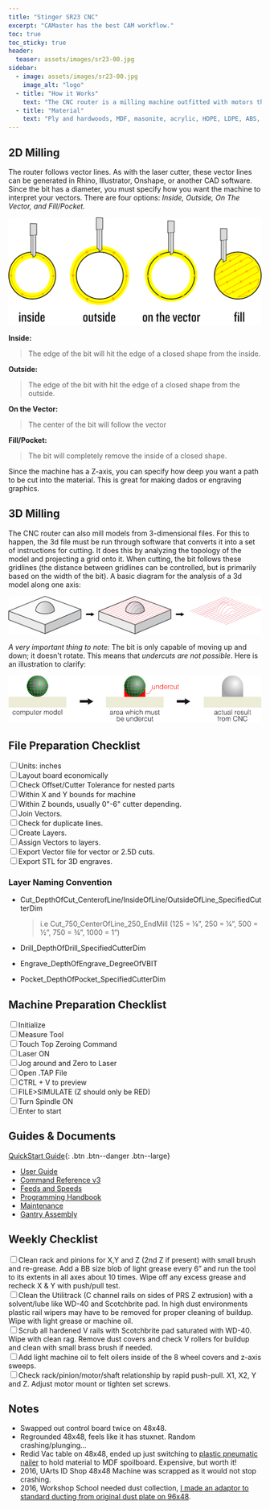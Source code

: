 ```yaml
---
title: "Stinger SR23 CNC"
excerpt: "CAMaster has the best CAM workflow."
toc: true
toc_sticky: true
header:
  teaser: assets/images/sr23-00.jpg
sidebar:
  - image: assets/images/sr23-00.jpg
    image_alt: "logo"
  - title: "How it Works"
    text: "The CNC router is a milling machine outfitted with motors that precisely control each axis (CNC stands for Computer Numerical Control). It is a subtractive process which uses a moving spinning bit or cutter to cut through material. The bits of the router can be switched out; we have a range of bits. Material can be cut along two or three dimensions."
  - title: "Material"
    text: "Ply and hardwoods, MDF, masonite, acrylic, HDPE, LDPE, ABS, and foam (various densities)."
---
```


## 2D Milling
The router follows vector lines. As with the laser cutter, these vector lines can be generated in Rhino, Illustrator, Onshape, or another CAD software. Since the bit has a diameter, you must specify how you want the machine to interpret your vectors. There are four options: *Inside, Outside, On The Vector, and Fill/Pocket.*

![Shop Scheduler](/assets/images/cnc-01.jpg)

**Inside:**
>The edge of the bit will hit the edge of a closed shape from the inside.

**Outside:**
>The edge of the bit with hit the edge of a closed shape from the outside.

**On the Vector:**
>The center of the bit will follow the vector

**Fill/Pocket:**
>The bit will completely remove the inside of a closed shape.

Since the machine has a Z-axis, you can specify how deep you want a path to be cut into the material. This is great for making dados or engraving graphics.

## 3D Milling

The CNC router can also mill models from 3-dimensional files. For this to happen, the 3d file must be run through software that converts it into a set of instructions for cutting. It does this by analyzing the topology of the model and projecting a grid onto it. When cutting, the bit follows these gridlines (the distance between gridlines can be controlled, but is primarily based on the width of the bit). A basic diagram for the analysis of a 3d model along one axis:

![Shop Scheduler](/assets/images/cnc-02.jpg)

*A very important thing to note:* The bit is only capable of moving up and down; it doesn't rotate. This means that *undercuts are not possible*. Here is an illustration to clarify:

![Shop Scheduler](/assets/images/cnc-03.jpg)

## File Preparation Checklist

 <input type="checkbox" name="0" value="0">Units: inches<br>
 <input type="checkbox" name="0" value="0">Layout board economically<br>
 <input type="checkbox" name="0" value="0">Check Offset/Cutter Tolerance for nested parts<br>
 <input type="checkbox" name="0" value="0">Within X and Y bounds for machine<br>
 <input type="checkbox" name="0" value="0">Within Z bounds, usually 0"-6" cutter depending.<br>
 <input type="checkbox" name="0" value="0">Join Vectors.<br>
 <input type="checkbox" name="0" value="0">Check for duplicate lines.<br>
 <input type="checkbox" name="0" value="0">Create Layers.<br>
 <input type="checkbox" name="0" value="0">Assign Vectors to layers.<br>
 <input type="checkbox" name="0" value="0">Export Vector file for vector or 2.5D cuts.<br>
 <input type="checkbox" name="0" value="0">Export STL for 3D engraves.<br>


### Layer Naming Convention

- Cut_DepthOfCut_CenterofLine/InsideOfLine/OutsideOfLine_SpecifiedCutterDim
    >i.e Cut_750_CenterOfLine_250_EndMill (125 = ⅛”, 250 = ¼”, 500 = ½”, 750 = ¾”, 1000 = 1”)

- Drill_DepthOfDrill_SpecifiedCutterDim
- Engrave_DepthOfEngrave_DegreeOfVBIT
- Pocket_DepthOfPocket_SpecifiedCutterDim

## Machine Preparation Checklist

<input type="checkbox" name="0" value="0">Initialize<br>
<input type="checkbox" name="0" value="0">Measure Tool<br>
<input type="checkbox" name="0" value="0">Touch Top Zeroing Command<br>
<input type="checkbox" name="0" value="0">Laser ON<br>
<input type="checkbox" name="0" value="0">Jog around and Zero to Laser<br>
<input type="checkbox" name="0" value="0">Open .TAP File<br>
<input type="checkbox" name="0" value="0">CTRL + V to preview<br>
<input type="checkbox" name="0" value="0">FILE>SIMULATE (Z should only be RED)<br>
<input type="checkbox" name="0" value="0">Turn Spindle ON<br>
<input type="checkbox" name="0" value="0">Enter to start<br>

## Guides & Documents

[QuickStart Guide](/assets/docs/shopbot/quickstart.pdf){: .btn .btn--danger .btn--large}

- [User Guide](/assets/docs/shopbot/user-guide.pdf)
- [Command Reference v3](/assets/docs/shopbot/command-ref.pdf)
- [Feeds and Speeds](/assets/docs/shopbot/feeds-and-speeds.pdf)
- [Programming Handbook](/assets/docs/shopbot/programming-handbook.pdf)
- [Maintenance](/assets/docs/shopbot/maintenance.pdf)
- [Gantry Assembly](/assets/docs/shopbot/gantry-assembly.pdf)


## Weekly Checklist

  <input type="checkbox" name="0" value="0">Clean rack and pinions for X,Y and Z (2nd Z if present) with small brush and re-grease. Add a BB size blob of light grease every 6” and run the tool to its extents in all axes about 10 times. Wipe off any excess grease and recheck X & Y with push/pull test.<br>
  <input type="checkbox" name="0" value="0">Clean the Utilitrack (C channel rails on sides of PRS Z extrusion) with a solvent/lube like WD-40 and Scotchbrite pad. In high dust environments plastic rail wipers may have to be removed for proper cleaning of buildup. Wipe with light grease or machine oil.<br>
  <input type="checkbox" name="0" value="0">Scrub all hardened V rails with Scotchbrite pad saturated with WD-40. Wipe with clean rag. Remove dust covers and check V rollers for buildup and clean with small brass brush if needed.<br>
  <input type="checkbox" name="0" value="0">Add light machine oil to felt oilers inside of the 8 wheel covers and z-axis sweeps.<br>
  <input type="checkbox" name="0" value="0">Check rack/pinion/motor/shaft relationship by rapid push-pull. X1, X2, Y and Z. Adjust motor mount or tighten set screws.<br>

## Notes
- Swapped out control board twice on 48x48.
- Regrounded 48x48, feels like it has stuxnet. Random crashing/plunging...
- Redid Vac table on 48x48, ended up just switching to [plastic pneumatic nailer](https://raptornails.com/) to hold material to MDF spoilboard. Expensive, but worth it!
- 2016, UArts ID Shop 48x48 Machine was scrapped as it would not stop crashing.
- 2016, Workshop School needed dust collection, [I made an adaptor to standard ducting from original dust plate on 96x48](/assets/docs/shopbot/dust-attachment.zip).
